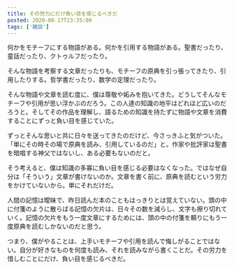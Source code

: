 ```yaml
---
title: その労力にだけ負い目を感じるべきだ
posted: 2020-08-17T23:35:00
tags: ['雑談']
---
```


何かをモチーフにする物語がある。何かを引用する物語がある。聖書だったり、童話だったり、クトゥルフだったり。  

そんな物語を考察する文章だったりも、モチーフの原典を引っ張ってきたり、引用したりする。哲学書だったり、数学の定理だったり。

そんな物語や文章を読む度に、僕は尊敬や妬みを抱いてきた。どうしてそんなモチーフや引用が思い浮かぶのだろう。この人達の知識の地平はどれほど広いのだろうと。そしてその作品を理解し、語るための知識を持たずに物語や文章を消費することにずっと負い目を感じていた。

ずっとそんな思いと共に日々を送ってきたのだけど、今さっきふと気がついた。「単にその時その場で原典を読み、引用しているのだ」と。作家や批評家は聖書を暗唱する神父ではないし、ある必要もないのだと。

そう考えると、僕は知識の多寡に負い目を感じる必要はなくなった。ではなぜ自分は「そういう」文章が書けないのか。文章を書く前に、原典を読むという労力をかけていないから。単にそれだけだ。

人間の記憶は曖昧で、昨日読んだ本のこともはっきりとは覚えていない。頭の中に付箋のように散らばる記憶の欠片は、日々その数を減らし、文字も擦り切れていく。記憶の欠片をもう一度文章にするためには、頭の中の付箋を頼りにもう一度原典を読むしかないのだと思う。

つまり、僕がやることは、上手いモチーフや引用を読んで悔しがることではない。自分が好きなものを何度も読み、それを読みながら書くことだ。その労力を惜しむことにだけ、負い目を感じるべきだ。

